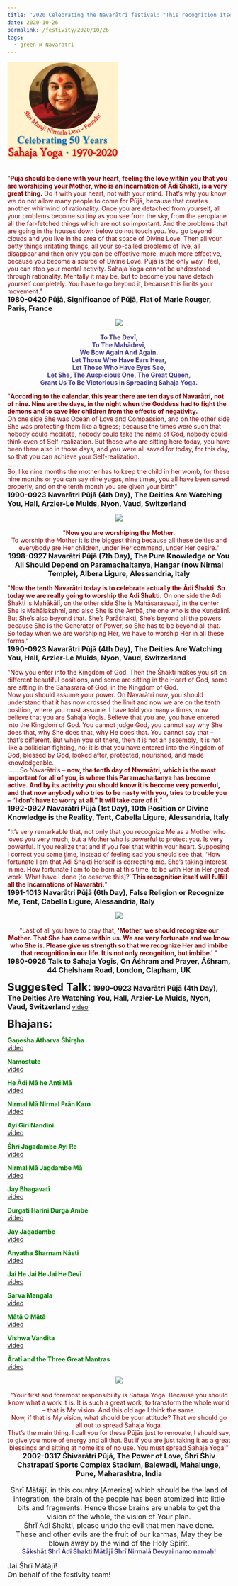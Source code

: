 ```yaml
---
title: '2020 Celebrating the Navarātri festival: "This recognition itself will fulfill all the Incarnations of Navarātri." '
date: 2020-10-26
permalink: /festivity/2020/10/26
tags:
  - green @ Navaratri
---
```


<div style="text-align: left"><img src="/images/image00.png" width="250" /></div><br>

<p>
<font color="DarkRed">"<b>Pūjā should be done with your heart, feeling the love within you that you are worshiping your Mother, who is an Incarnation of Ādi Śhakti, is a very great thing.</b> Do it with your heart, not with your mind. That’s why you know we do not allow many people to come for Pūjā, because that creates another whirlwind of rationality. Once you are detached from yourself, all your problems become so tiny as you see from the sky, from the aeroplane all the far-fetched things which are not so important. And the problems that are going in the houses down below do not touch you. You go beyond clouds and you live in the area of that space of Divine Love. Then all your petty things irritating things, all your so-called problems of live, all disappear and then only you can be effective more, much more effective, because you become a source of Divine Love. Pūjā is the only way I feel, you can stop your mental activity. Sahaja Yoga cannot be understood through rationality. Mentally it may be, but to become you have detach yourself completely. You have to go beyond it, because this limits your movement."</font><br>
<font size="+0"><b>1980-0420 Pūjā, Significance of Pūjā, Flat of Marie Rouger, Paris, France</b></font>
</p>

<div style="text-align: center"><img src="https://pub-1e517d8c73a64c9c82977d676b1fff72.r2.dev/image544.png" /></div>

<p style="color:DarkSlateBlue; text-align:center;">
<b>To The Devī,<br>
To The Mahādevī,<br>
We Bow Again And Again.<br>
Let Those Who Have Ears Hear,<br>
Let Those Who Have Eyes See,<br>
Let She, The Auspicious One, The Great Queen,<br>
Grant Us To Be Victorious in Spreading Sahaja Yoga.</b><br>
</p>

<p>
<font color="DarkRed">"<b>According to the calendar, this year there are ten days of Navarātri, not of nine. Nine are the days, in the night when the Goddess had to fight the demons and to save Her children from the effects of negativity.</b><br>
On one side She was Ocean of Love and Compassion, and on the other side She was protecting them like a tigress; because the times were such that nobody could meditate, nobody could take the name of God, nobody could think even of Self-realization. But those who are sitting here today, you have been there also in those days, and you were all saved for today, for this day, so that you can achieve your Self-realization.<br>
......<br>
So, like nine months the mother has to keep the child in her womb, for these nine months or you can say nine yugas, nine times, you all have been saved properly, and on the tenth month you are given your birth"</font><br>
<font size="+0"><b>1990-0923 Navarātri Pūjā (4th Day), The Deities Are Watching You, Hall, Arzier-Le Muids, Nyon, Vaud, Switzerland</b></font>
</p>

<div style="text-align: center"><img src="https://pub-1e517d8c73a64c9c82977d676b1fff72.r2.dev/image545.png" /></div>

<p style="text-align:center;">
<font color="DarkRed">"<b>Now you are worshiping the Mother.</b><br>
To worship the Mother it is the biggest thing because all these deities and everybody are Her children, under Her command, under Her desire."</font><br>
<font size="+0"><b>1998-0927 Navarātri Pūjā (7th Day), The Pure Knowledge or You All Should Depend on Paramachaitanya, Hangar (now Nirmal Temple), Albera Ligure, Alessandria, Italy</b></font>
</p>

<p>
<font color="DarkRed">"<b>Now the tenth Navarātri today is to celebrate actually the Ādi Śhakti. So today we are really going to worship the Ādi Śhakti.</b> On one side the Ādi Śhakti is Mahākālī, on the other side She is Mahāsaraswatī, in the center She is Mahālakṣhmī, and also She is the Ambā, the one who is the Kuṇḍalinī. But She’s also beyond that. She’s Parāśhakti, She’s beyond all the powers because She is the Generator of Power, so She has to be beyond all that.<br>
So today when we are worshiping Her, we have to worship Her in all these forms."</font><br>
<font size="+0"><b>1990-0923 Navarātri Pūjā (4th Day), The Deities Are Watching You, Hall, Arzier-Le Muids, Nyon, Vaud, Switzerland</b></font>
</p>

<p>
<font color="DarkRed">"Now you enter into the Kingdom of God. Then the Śhakti makes you sit on different beautiful positions, and some are sitting in the Heart of God, some are sitting in the Sahasrāra of God, in the Kingdom of God.<br>
Now you should assume your power. On Navarātri now, you should understand that it has now crossed the limit and now we are on the tenth position, where you must assume. I have told you many a times, now believe that you are Sahaja Yogis. Believe that you are, you have entered into the Kingdom of God. You cannot judge God, you cannot say why She does that, why She does that, why He does that. You cannot say that – that’s different. But when you sit there, then it is not an assembly, it is not like a politician fighting, no; it is that you have entered into the Kingdom of God, blessed by God, looked after, protected, nourished, and made knowledgeable.<br>
...... So Navarātri’s – <b>now, the tenth day of Navarātri, which is the most important for all of you, is where this Paramachaitanya has become active. And by its activity you should know it is become very powerful, and that now anybody who tries to be nasty with you, tries to trouble you – “I don’t have to worry at all.” It will take care of it.</b>"</font><br>
<font size="+0"><b>1992-0927 Navarātri Pūjā (1st Day), 10th Position or Divine Knowledge is the Reality, Tent, Cabella Ligure, Alessandria, Italy</b></font>
</p>

<p>
<font color="DarkRed">"It’s very remarkable that, not only that you recognize Me as a Mother who loves you very much, but a Mother who is powerful to protect you. Is very powerful. If you realize that and if you feel that within your heart. Supposing I correct you some time, instead of feeling sad you should see that, ‘How fortunate I am that Ādi Śhakti Herself is correcting me. She’s taking interest in me. How fortunate I am to be born at this time, to be with Her in Her great work. What have I done [to deserve this]?’ <b>This recognition itself will fulfill all the Incarnations of Navarātri.</b>"</font><br>
<font size="+0"><b>1991-1013 Navarātri Pūjā (6th Day), False Religion or Recognize Me, Tent, Cabella Ligure, Alessandria, Italy</b></font>
</p>

<div style="text-align: center"><img src="https://pub-1e517d8c73a64c9c82977d676b1fff72.r2.dev/image546.png" /></div>

<p style="text-align:center;">
<font color="DarkRed">"Last of all you have to pray that, <b>'Mother, we should recognize our Mother. 
That She has come within us. We are very fortunate and we know who She is. 
Please give us strength so that we recognize Her and imbibe that recognition in our life. 
It is not only recognition, but imbibe.' </b>"</font><br>
<font size="+0"><b>1980-0926 Talk to Sahaja Yogis, On Āśhram and Prayer, Āśhram, 44 Chelsham Road, London, Clapham, UK</b></font>
</p>

<font size="+2"><b>Suggested Talk:</b></font> 
<font size="+0"><b>1990-0923 Navarātri Pūjā (4th Day), The Deities Are Watching You, Hall, Arzier-Le Muids, Nyon, Vaud, Switzerland</b></font>
<a href="https://www.youtube.com/watch?v=xHsHXQnB9DE&feature=emb_logo&ab_channel=TeachingsofH.H.ShriMatajiNirmalaDevi"> video</a><br>

<font size="+2"><b>Bhajans:</b></font>

<p>
<font color="green"><b>Gaṇeśha Atharva Śhīrṣha</b></font><br>
<a href="https://seven-teams.github.io/Videos_Links.html"> video</a><br>
</p>

<p>
<font color="green"><b>Namostute</b></font><br>
<a href="https://www.youtube.com/watch?v=30F02gXLuGw&ab_channel=SahajaYoga">video</a>
</p>

<p>
<font color="green"><b>He Ādi Mā he Anti Mā</b></font><br>
<a href="https://www.youtube.com/watch?v=rbi_HSVoF2Q&ab_channel=SahajaYoga">video</a>
</p>

<p>
<font color="green"><b>Nirmal Mā Nirmal Prān Karo</b></font><br>
<a href="https://www.youtube.com/watch?v=xXa-evjxsE4&ab_channel=SahajaYoga">video</a>
</p>
 
<p>
<font color="green"><b>Ayi Giri Nandini</b></font><br>
<a href="https://seven-teams.github.io/Videos_Links.html">video</a> 
</p>

<p>
<font color="green"><b>Śhrī Jagadambe Ayi Re</b></font><br>
<a href="https://www.youtube.com/watch?v=BUcvc6e_9-E&ab_channel=VIOLONISTUL">video</a> 
</p>

<p>
<font color="green"><b>Nirmal Mā Jagdambe Mā</b></font><br>
<a href="https://www.youtube.com/watch?v=bkuIgsoTXoo&ab_channel=SahajaYoga">video</a> 
</p>

<p>
<font color="green"><b>Jay Bhagavatī</b></font><br>
<a href="https://www.youtube.com/watch?v=ecnk5GEJzS8&ab_channel=SahajaYoga">video</a>
</p>

<p>
<font color="green"><b>Durgati Harini Durgā Ambe</b></font><br>
<a href="https://seven-teams.github.io/Videos_Links.html">video</a> 
</p>

<p>
<font color="green"><b>Jay Jagadambe</b></font><br>
<a href="https://www.youtube.com/watch?v=Mb2BG7DbhwY&ab_channel=SahajaYoga">video</a> 
</p>

<p>
<font color="green"><b>Anyatha Sharnam Nāsti</b></font><br>
<a href="https://www.youtube.com/watch?v=NX0Gy8VNh3E&ab_channel=SahajaYoga">video</a>
</p>

<p>
<font color="green"><b>Jai He Jai He Jai He Devī</b></font><br>
<a href="https://seven-teams.github.io/Videos_Links.html">video</a>
</p>
 
<p>
<font color="green"><b>Sarva Mangala</b></font><br>
<a href="https://www.youtube.com/watch?v=Muz4_qCjghQ&ab_channel=SahajaYoga">video</a> 
</p>

<p>
<font color="green"><b>Mātā O Mātā</b></font><br>
<a href="https://www.youtube.com/watch?v=Y03KCMh5c-s&t=46s&ab_channel=SahajaYoga">video</a> 
</p>

<p>
<font color="green"><b>Vishwa Vandita</b></font><br>
<a href="https://seven-teams.github.io/Videos_Links.html">video</a> 
</p>

<p>
<font color="green"><b>Āratī and the Three Great Mantras</b></font><br>
<a href="https://seven-teams.github.io/Videos_Links.html">video</a> 
</p>

<div style="text-align: center"><img src="https://pub-1e517d8c73a64c9c82977d676b1fff72.r2.dev/image547.png" /></div>

<p style="text-align:center;">
<font color="DarkRed">"Your first and foremost responsibility is Sahaja Yoga. Because you should know what a work it is. It is such a great work, to transform the whole world – that is My vision. And this old age I think the same.<br>
Now, if that is My vision, what should be your attitude? That we should go all out to spread Sahaja Yoga.<br>
That’s the main thing. I call you for these Pūjās just to renovate, I should say, to give you more of energy and all that. But if you are just taking it as a great blessings and sitting at home it’s of no use. You must spread Sahaja Yoga!"</font><br>
<font size="+0"><b>2002-0317 Śhivarātri Pūjā, The Power of Love, Śhrī Śhiv Chatrapatī Sports Complex Stadium, Balewadi, Mahalunge, Pune, Maharashtra, India</b></font><br>
<br>
<font size="+0">Śhrī Mātājī, in this country (America) which should be the land of integration, the brain of the people has been atomized into little bits and fragments. Hence those brains are unable to get the vision of the whole, the vision of Your plan.<br>
Śhrī Ādi Śhakti, please undo the evil that men have done. <br>
These and other evils are the fruit of our karmas, May they be blown away by the wind of the Holy Spirit. </font><br>
<font color="DarkSlateBlue"><b> Sākshāt Śhrī Ādi Śhakti Mātājī Śhrī Nirmalā Devyai namo namaḥ!</b></font>
</p>


<p>
<font size="+0">Jai Śhrī Mātājī!<br>
On behalf of the festivity team!</font>
</p>